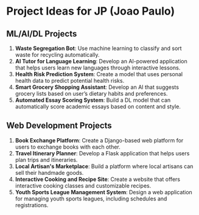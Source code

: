 # Project Ideas for JP (Joao Paulo)

## ML/AI/DL Projects
1. **Waste Segregation Bot**: Use machine learning to classify and sort waste for recycling automatically.
2. **AI Tutor for Language Learning**: Develop an AI-powered application that helps users learn new languages through interactive lessons.
3. **Health Risk Prediction System**: Create a model that uses personal health data to predict potential health risks.
4. **Smart Grocery Shopping Assistant**: Develop an AI that suggests grocery lists based on user’s dietary habits and preferences.
5. **Automated Essay Scoring System**: Build a DL model that can automatically score academic essays based on content and style.

## Web Development Projects
1. **Book Exchange Platform**: Create a Django-based web platform for users to exchange books with each other.
2. **Travel Itinerary Planner**: Develop a Flask application that helps users plan trips and itineraries.
3. **Local Artisan's Marketplace**: Build a platform where local artisans can sell their handmade goods.
4. **Interactive Cooking and Recipe Site**: Create a website that offers interactive cooking classes and customizable recipes.
5. **Youth Sports League Management System**: Design a web application for managing youth sports leagues, including schedules and registrations.
